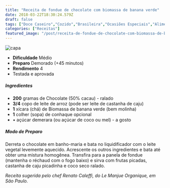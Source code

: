 ```yaml
---
title: "Receita de fondue de chocolate com biomassa de banana verde"
date: 2018-03-22T18:30:24.579Z
draft: false
tags: ["Doce Caseiro","Cozido","Brasileira","Ocasiões Especiais","Alimentação saudável","Chocolate","Receitas"]
categories: ["Receitas"]
featured_image: "/post/receita-de-fondue-de-chocolate-com-biomassa-de-banana-verde.db05636a.jpg"
---
```


![capa](/post/receita-de-fondue-de-chocolate-com-biomassa-de-banana-verde.db05636a.jpg)

*   **Dificuldade** Médio
*   **Preparo** Demorado (+45 minutos)
*   **Rendimento** 4
*   Testada e aprovada
    

##### Ingredientes

*   **200** gramas de Chocolate (50% cacau) - ralado
*   **3/4** copo de leite de arroz (pode ser leite de castanha de caju)
*   **1** xícara (chá) de Biomassa de banana verde (bem molinha)
*   **1** colher (sopa) de conhaque opcional
*   • açúcar demerara (ou açúcar de coco ou mel) - a gosto

##### Modo de Preparo

Derreta o chocolate em banho-maria e bata no liquidificador com o leite vegetal levemente aquecido. Acrescente os outros ingredientes e bata até obter uma mistura homogênea. Transfira para a panela de fondue (mantenha o réchaud com o fogo baixo) e sirva com frutas picadas, castanha de caju picadinha e coco seco ralado.

_Receita sugerida pelo chef Renato Caleffi, do Le Manjue Organique, em São Paulo._
